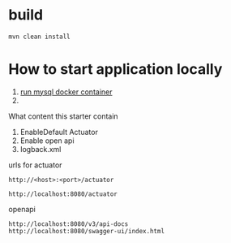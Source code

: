 # build
```bash
mvn clean install
```

# How to start application locally

1. [run mysql docker container](https://github.com/Darya0155/docker-compose-example/blob/main/mysql/mysql-docker-compose.yml)
2. 

What content this starter contain

1. EnableDefault Actuator
2. Enable open api
3. logback.xml

urls for actuator
```
http://<host>:<port>/actuator

http://localhost:8080/actuator
```

openapi
```endpoints
http://localhost:8080/v3/api-docs
http://localhost:8080/swagger-ui/index.html
```

